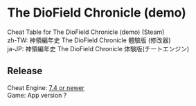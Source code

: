 # The DioField Chronicle (demo)  
Cheat Table for The DioField Chronicle (demo) (Steam)  
zh-TW: 神領編年史 The DioField Chronicle 體驗版 (修改器)  
ja-JP: 神領編年史 The DioField Chronicle 体験版(チートエンジン)  

## Release
Cheat Engine: [7.4 or newer](https://github.com/cheat-engine/cheat-engine/releases)  
Game: App version ?
